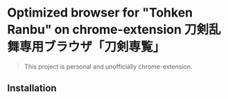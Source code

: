 # Optimized browser for "Tohken Ranbu" on chrome-extension  刀剣乱舞専用ブラウザ「刀剣専覧」 

> This project is personal and unofficially chrome-extension.

## Installation
